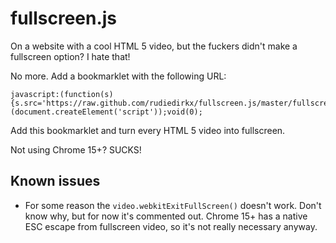 # fullscreen.js

On a website with a cool HTML 5 video, but the fuckers didn't
make a fullscreen option? I hate that!

No more. Add a bookmarklet with the following URL:

    javascript:(function(s){s.src='https://raw.github.com/rudiedirkx/fullscreen.js/master/fullscreen.js';document.head.appendChild(s);})(document.createElement('script'));void(0);

Add this bookmarklet and turn every HTML 5 video into fullscreen.

Not using Chrome 15+? SUCKS!

## Known issues

* For some reason the `video.webkitExitFullScreen()` doesn't work.
  Don't know why, but for now it's commented out. Chrome 15+ has
  a native ESC escape from fullscreen video, so it's not really
  necessary anyway.
